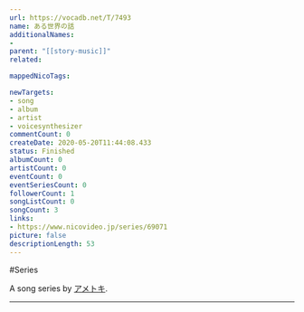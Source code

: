 ```yaml
---
url: https://vocadb.net/T/7493
name: ある世界の話
additionalNames: 
- 
parent: "[[story-music]]"
related:

mappedNicoTags:

newTargets:
- song
- album
- artist
- voicesynthesizer
commentCount: 0
createDate: 2020-05-20T11:44:08.433
status: Finished
albumCount: 0
artistCount: 0
eventCount: 0
eventSeriesCount: 0
followerCount: 1
songListCount: 0
songCount: 3
links: 
- https://www.nicovideo.jp/series/69071
picture: false
descriptionLength: 53
---
```


#Series

A song series by [アメトキ](https://vocadb.net/Ar/71721).

---

